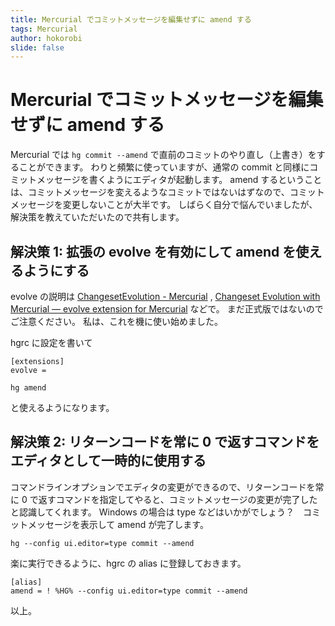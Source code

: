 ```yaml
---
title: Mercurial でコミットメッセージを編集せずに amend する
tags: Mercurial
author: hokorobi
slide: false
---
```

# Mercurial でコミットメッセージを編集せずに amend する

Mercurial では ```hg commit --amend``` で直前のコミットのやり直し（上書き）をすることができます。
わりと頻繁に使っていますが、通常の commit と同様にコミットメッセージを書くようにエディタが起動します。
amend するということは、コミットメッセージを変えるようなコミットではないはずなので、コミットメッセージを変更しないことが大半です。
しばらく自分で悩んでいましたが、解決策を教えていただいたので共有します。

## 解決策 1: 拡張の evolve を有効にして amend を使えるようにする
evolve の説明は [ChangesetEvolution - Mercurial](http://mercurial.selenic.com/wiki/ChangesetEvolution) , [Changeset Evolution with Mercurial — evolve extension for Mercurial](http://www.gerg.ca/evolve/index.html) などで。
まだ正式版ではないのでご注意ください。
私は、これを機に使い始めました。

hgrc に設定を書いて

```
[extensions]
evolve =
```

```
hg amend
```
と使えるようになります。

## 解決策 2: リターンコードを常に 0 で返すコマンドをエディタとして一時的に使用する

コマンドラインオプションでエディタの変更ができるので、リターンコードを常に 0 で返すコマンドを指定してやると、コミットメッセージの変更が完了したと認識してくれます。
Windows の場合は type などはいかがでしょう？　コミットメッセージを表示して amend が完了します。

```
hg --config ui.editor=type commit --amend
```

楽に実行できるように、hgrc の alias に登録しておきます。

```
[alias]
amend = ! %HG% --config ui.editor=type commit --amend
```

以上。

